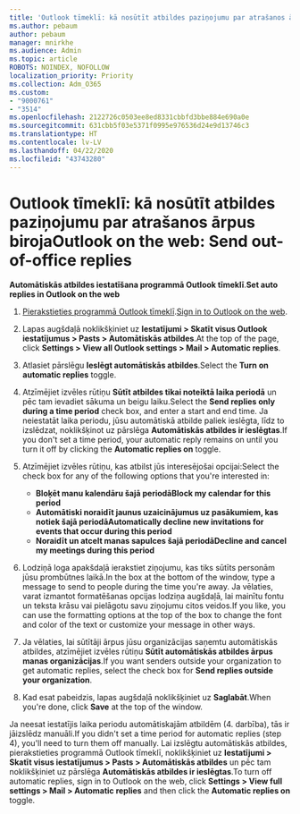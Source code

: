 ```yaml
---
title: 'Outlook tīmeklī: kā nosūtīt atbildes paziņojumu par atrašanos ārpus biroja'
ms.author: pebaum
author: pebaum
manager: mnirkhe
ms.audience: Admin
ms.topic: article
ROBOTS: NOINDEX, NOFOLLOW
localization_priority: Priority
ms.collection: Adm_O365
ms.custom:
- "9000761"
- "3514"
ms.openlocfilehash: 2122726c0503ee8ed8331cbbfd3bbe884e690a0e
ms.sourcegitcommit: 631cbb5f03e5371f0995e976536d24e9d13746c3
ms.translationtype: HT
ms.contentlocale: lv-LV
ms.lasthandoff: 04/22/2020
ms.locfileid: "43743280"
---
```

# <a name="outlook-on-the-web-send-out-of-office-replies"></a><span data-ttu-id="fc8a9-102">Outlook tīmeklī: kā nosūtīt atbildes paziņojumu par atrašanos ārpus biroja</span><span class="sxs-lookup"><span data-stu-id="fc8a9-102">Outlook on the web: Send out-of-office replies</span></span>

<span data-ttu-id="fc8a9-103">**Automātiskās atbildes iestatīšana programmā Outlook tīmeklī**.</span><span class="sxs-lookup"><span data-stu-id="fc8a9-103">**Set auto replies in Outlook on the web**</span></span>

1. <span data-ttu-id="fc8a9-104">[Pierakstieties programmā Outlook tīmeklī](https://support.office.com/article/how-to-sign-in-to-outlook-on-the-web-763fab4d-0138-4814-b450-37fc286bcb79).</span><span class="sxs-lookup"><span data-stu-id="fc8a9-104">[Sign in to Outlook on the web](https://support.office.com/article/how-to-sign-in-to-outlook-on-the-web-763fab4d-0138-4814-b450-37fc286bcb79).</span></span>

2. <span data-ttu-id="fc8a9-105">Lapas augšdaļā noklikšķiniet uz **Iestatījumi > Skatīt visus Outlook iestatījumus > Pasts > Automātiskās atbildes**.</span><span class="sxs-lookup"><span data-stu-id="fc8a9-105">At the top of the page, click **Settings > View all Outlook settings > Mail > Automatic replies**.</span></span>

3. <span data-ttu-id="fc8a9-106">Atlasiet pārslēgu **Ieslēgt automātiskās atbildes**.</span><span class="sxs-lookup"><span data-stu-id="fc8a9-106">Select the **Turn on automatic replies** toggle.</span></span>

4. <span data-ttu-id="fc8a9-107">Atzīmējiet izvēles rūtiņu **Sūtīt atbildes tikai noteiktā laika periodā** un pēc tam ievadiet sākuma un beigu laiku.</span><span class="sxs-lookup"><span data-stu-id="fc8a9-107">Select the **Send replies only during a time period** check box, and enter a start and end time.</span></span> <span data-ttu-id="fc8a9-108">Ja neiestatāt laika periodu, jūsu automātiskā atbilde paliek ieslēgta, līdz to izslēdzat, noklikšķinot uz pārslēga **Automātiskās atbildes ir ieslēgtas**.</span><span class="sxs-lookup"><span data-stu-id="fc8a9-108">If you don't set a time period, your automatic reply remains on until you turn it off by clicking the **Automatic replies on** toggle.</span></span>

5. <span data-ttu-id="fc8a9-109">Atzīmējiet izvēles rūtiņu, kas atbilst jūs interesējošai opcijai:</span><span class="sxs-lookup"><span data-stu-id="fc8a9-109">Select the check box for any of the following options that you're interested in:</span></span>
    - <span data-ttu-id="fc8a9-110">**Bloķēt manu kalendāru šajā periodā**</span><span class="sxs-lookup"><span data-stu-id="fc8a9-110">**Block my calendar for this period**</span></span>
    - <span data-ttu-id="fc8a9-111">**Automātiski noraidīt jaunus uzaicinājumus uz pasākumiem, kas notiek šajā periodā**</span><span class="sxs-lookup"><span data-stu-id="fc8a9-111">**Automatically decline new invitations for events that occur during this period**</span></span>
    - <span data-ttu-id="fc8a9-112">**Noraidīt un atcelt manas sapulces šajā periodā**</span><span class="sxs-lookup"><span data-stu-id="fc8a9-112">**Decline and cancel my meetings during this period**</span></span>

6. <span data-ttu-id="fc8a9-113">Lodziņā loga apakšdaļā ierakstiet ziņojumu, kas tiks sūtīts personām jūsu prombūtnes laikā.</span><span class="sxs-lookup"><span data-stu-id="fc8a9-113">In the box at the bottom of the window, type a message to send to people during the time you're away.</span></span> <span data-ttu-id="fc8a9-114">Ja vēlaties, varat izmantot formatēšanas opcijas lodziņa augšdaļā, lai mainītu fontu un teksta krāsu vai pielāgotu savu ziņojumu citos veidos.</span><span class="sxs-lookup"><span data-stu-id="fc8a9-114">If you like, you can use the formatting options at the top of the box to change the font and color of the text or customize your message in other ways.</span></span>

7. <span data-ttu-id="fc8a9-115">Ja vēlaties, lai sūtītāji ārpus jūsu organizācijas saņemtu automātiskās atbildes, atzīmējiet izvēles rūtiņu **Sūtīt automātiskās atbildes ārpus manas organizācijas**.</span><span class="sxs-lookup"><span data-stu-id="fc8a9-115">If you want senders outside your organization to get automatic replies, select the check box for **Send replies outside your organization**.</span></span>

8. <span data-ttu-id="fc8a9-116">Kad esat pabeidzis, lapas augšdaļā noklikšķiniet uz **Saglabāt**.</span><span class="sxs-lookup"><span data-stu-id="fc8a9-116">When you're done, click **Save** at the top of the window.</span></span>

<span data-ttu-id="fc8a9-117">Ja neesat iestatījis laika periodu automātiskajām atbildēm (4. darbība), tās ir jāizslēdz manuāli.</span><span class="sxs-lookup"><span data-stu-id="fc8a9-117">If you didn't set a time period for automatic replies (step 4), you'll need to turn them off manually.</span></span> <span data-ttu-id="fc8a9-118">Lai izslēgtu automātiskās atbildes, pierakstieties programmā Outlook tīmeklī, noklikšķiniet uz **Iestatījumi > Skatīt visus iestatījumus > Pasts > Automātiskās atbildes** un pēc tam noklikšķiniet uz pārslēga **Automātiskās atbildes ir ieslēgtas**.</span><span class="sxs-lookup"><span data-stu-id="fc8a9-118">To turn off automatic replies, sign in to Outlook on the web, click **Settings > View full settings > Mail > Automatic replies** and then click the **Automatic replies on** toggle.</span></span>
